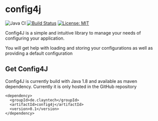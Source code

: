 # config4j

![Java CI](https://github.com/Clayn/config4j/workflows/Java%20CI/badge.svg) 
[![Build Status](http://www.clayncraft.de:8080/buildStatus/icon?job=Config4J%2Fmaster)](http://www.clayncraft.de:8080/job/Config4J/job/master/)
[![License: MIT](https://img.shields.io/badge/License-MIT-yellow.svg)](https://opensource.org/licenses/MIT)

Config4J is a simple and intuitive library to manage your needs of configuring your application.

You will get help with loading and storing your configurations as well as providing a default configuration

## Get Config4J

Config4J is currently build with Java 1.8 and available as maven dependency. 
Currently it is only hosted in the GitHub repository

````
<dependency>
  <groupId>de.clayntech</groupId>
  <artifactId>config4j</artifactId>
  <version>0.1</version>
</dependency>
````